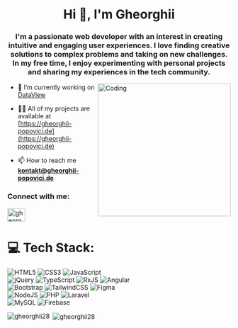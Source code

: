 <h1 align="center">Hi 👋, I'm Gheorghii</h1>
<h3 align="center">I'm a passionate web developer with an interest in creating intuitive and engaging user experiences. I love finding creative solutions to complex problems and taking on new challenges. In my free time, I enjoy experimenting with personal projects and sharing my experiences in the tech community.</h3>

<a href="https://gheorghii-popovici.de" target="blank"><img align="right" alt="Coding" width="300"  src="https://user-images.githubusercontent.com/74038190/229223263-cf2e4b07-2615-4f87-9c38-e37600f8381a.gif"></a>

- 🔭 I’m currently working on [DataView](https://github.com/Gheorghii28/DataView)

- 👨‍💻 All of my projects are available at [https://gheorghii-popovici.de](https://gheorghii-popovici.de)

- 📫 How to reach me **kontakt@gheorghii-popovici.de**

<h3 align="left">Connect with me:</h3>
<p align="left">
<a href="https://linkedin.com/in/gheorghii-popovici" target="blank"><img align="center" src="https://raw.githubusercontent.com/rahuldkjain/github-profile-readme-generator/master/src/images/icons/Social/linked-in-alt.svg" alt="gheorghii-popovici" height="30" width="40" /></a>
</p>

# 💻 Tech Stack:
![HTML5](https://img.shields.io/badge/html5-%23E34F26.svg?style=for-the-badge&logo=html5&logoColor=white) 
![CSS3](https://img.shields.io/badge/css3-%231572B6.svg?style=for-the-badge&logo=css3&logoColor=white) 
![JavaScript](https://img.shields.io/badge/javascript-%23323330.svg?style=for-the-badge&logo=javascript&logoColor=%23F7DF1E)
</br>
![jQuery](https://img.shields.io/badge/jquery-%230769AD.svg?style=for-the-badge&logo=jquery&logoColor=white)
![TypeScript](https://img.shields.io/badge/typescript-%23007ACC.svg?style=for-the-badge&logo=typescript&logoColor=white)
![RxJS](https://img.shields.io/badge/rxjs-%23B7178C.svg?style=for-the-badge&logo=reactivex&logoColor=white)
![Angular](https://img.shields.io/badge/angular-%23DD0031.svg?style=for-the-badge&logo=angular&logoColor=white)
</br>
![Bootstrap](https://img.shields.io/badge/bootstrap-%238511FA.svg?style=for-the-badge&logo=bootstrap&logoColor=white)
![TailwindCSS](https://img.shields.io/badge/tailwindcss-%2338B2AC.svg?style=for-the-badge&logo=tailwind-css&logoColor=white)
![Figma](https://img.shields.io/badge/figma-%23F24E1E.svg?style=for-the-badge&logo=figma&logoColor=white)
</br>
![NodeJS](https://img.shields.io/badge/node.js-6DA55F?style=for-the-badge&logo=node.js&logoColor=white)
![PHP](https://img.shields.io/badge/php-%23777BB4.svg?style=for-the-badge&logo=php&logoColor=white)
![Laravel](https://img.shields.io/badge/laravel-%23FF2D20.svg?style=for-the-badge&logo=laravel&logoColor=white)
</br>
![MySQL](https://img.shields.io/badge/mysql-4479A1.svg?style=for-the-badge&logo=mysql&logoColor=white)
![Firebase](https://img.shields.io/badge/firebase-a08021?style=for-the-badge&logo=firebase&logoColor=ffcd34) 

<p><img align="left" src="https://github-readme-stats.vercel.app/api/top-langs?username=gheorghii28&show_icons=true&locale=en&layout=compact&theme=tokyonight" alt="gheorghii28" /></p>

<p>&nbsp;<img align="center" src="https://github-readme-stats.vercel.app/api?username=gheorghii28&show_icons=true&locale=en&theme=tokyonight" alt="gheorghii28" /></p>
